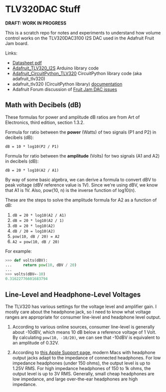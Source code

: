 <!-- SPDX-License-Identifier: MIT -->
<!-- SPDX-FileCopyrightText: Copyright 2025 Sam Blenny -->
# TLV320DAC Stuff

**DRAFT: WORK IN PROGRESS**

This is a scratch repo for notes and experiments to understand how volume
control works on the TLV320DAC3100 I2S DAC used in the Adafruit Fruit Jam
board.

Links:
- [Datasheet pdf](https://cdn-learn.adafruit.com/assets/assets/000/136/051/original/TLV320DAC3100_Low-Power_Stereo_Audio_DAC_With_Audio_Processing_and_Mono_Class-D_Speaker_Amplifier_datasheet_%28Rev._C%29_-_tlv320dac3100.pdf)
- [Adafruit_TLV320_I2S](https://github.com/adafruit/Adafruit_TLV320_I2S)
   Arduino library code
- [Adafruit_CircuitPython_TLV320](https://github.com/adafruit/Adafruit_CircuitPython_TLV320)
   CircuitPython library code (aka adafruit_tlv320)
- adafruit_tlv320 (CircuitPython library) [documentation](https://docs.circuitpython.org/projects/tlv320/en/latest/)
- Adafruit Forum discussion of [Fruit Jam DAC issues](https://forums.adafruit.com/viewtopic.php?t=219717)


## Math with Decibels (dB)

These formulas for power and amplitude dB ratios are from Art of Electronics,
third edition, section 1.3.2.

Formula for ratio between the **power** (Watts) of two signals (P1 and P2) in
decibels (dB):

```
dB = 10 * log10(P2 / P1)
```

Formula for ratio between the **amplitude** (Volts) for two signals (A1 and A2)
in decibels (dB):

```
dB = 20 * log10(A2 / A1)
```

By way of some basic algebra, we can derive a formula to convert dBV to peak
voltage (dBV reference value is 1V). Since we're using dBV, we know that A1 is
1V. Also, pow(10, n) is the inverse function of log10(n).

These are the steps to solve the amplitude formula for A2 as a function of dB:
1. `dB = 20 * log10(A2 / A1)`
2. `dB = 20 * log10(A2 / 1)`
3. `dB = 20 * log10(A2)`
4. `dB / 20 = log10(A2)`
5. `pow(10, dB / 20) = A2`
6. `A2 = pow(10, dB / 20)`

For example:
```python
>>> def volts(dBV):
...     return pow(10, dBV / 20)
...
>>> volts(dBV=-10)
0.31622776601683794
```


## Line-Level and Headphone-Level Voltages

The TLV320 has various settings for the voltage level and amplifier gain. I
mostly care about the headphone jack, so I need to know what voltage ranges are
appropriate for consumer line-level and headphone level output.

1. According to various online sources, consumer line-level is generally about
   -10dBV, which means 10 dB below a reference voltage of 1 Volt. By
   calculating `pow(10, -10/20)`, we can see that -10dBV is equivalent to an
   amplitude of 0.32V.

2. According to
   [this Apple Support page](https://support.apple.com/en-us/108351),
   modern Macs with headphone output jacks adapt to the impedance of connected
   headphones. For low impedance headphones (under 150 ohms), the output level
   is up to 1.25V RMS. For high impedance headphones of 150 to 1k ohms, the
   output level is up to 3V RMS. Generally, small cheap headphones are low
   impedance, and large over-the-ear headphones are high impedance.
